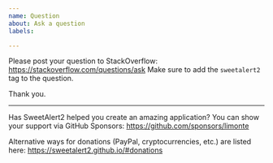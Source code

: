 ```yaml
---
name: Question
about: Ask a question
labels:

---
```


Please post your question to StackOverflow: https://stackoverflow.com/questions/ask
Make sure to add the `sweetalert2` tag to the question.

Thank you.

---

Has SweetAlert2 helped you create an amazing application? You can show your support via GitHub Sponsors: https://github.com/sponsors/limonte

Alternative ways for donations (PayPal, cryptocurrencies, etc.) are listed here: https://sweetalert2.github.io/#donations
